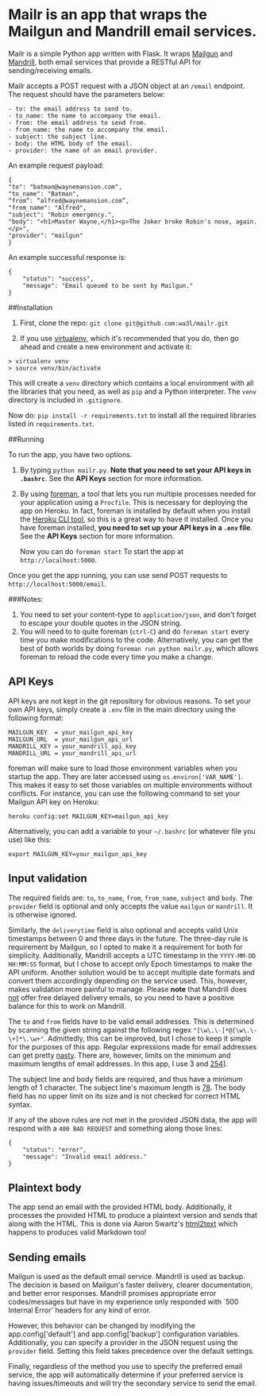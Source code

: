 # Mailr is an app that wraps the Mailgun and Mandrill email services.
Mailr is a simple Python app written with Flask. It wraps [Mailgun](http://mailgun.com) and [Mandrill](http://mandrillapp.com), both email services that provide a RESTful API for sending/receiving emails. 
      
Mailr accepts a POST request with a JSON object at an `/email` endpoint. The request should have the parameters below:

```
- to: the email address to send to.
- to_name: the name to accompany the email.
- from: the email address to send from.
- from_name: the name to accompany the email.
- subject: the subject line.
- body: the HTML body of the email.
- provider: the name of an email provider.
```
An example request payload:

```
{
"to": "batman@waynemansion.com",
"to_name": "Batman",“from”: “alfred@waynemansion.com”, 
"from_name": "Alfred",
"subject": "Robin emergency.",
"body": "<h1>Master Wayne,</h1><p>The Joker broke Robin's nose, again.</p>",
"provider": "mailgun"}
```

An example successful response is:

```
{
    "status": "success",
    "message": "Email queued to be sent by Mailgun."
}
```

##Installation
1. First, clone the repo: `git clone git@github.com:wa3l/mailr.git`

2. If you use [virtualenv](http://virtualenv.readthedocs.org/en/latest/), which it's recommended that you do, then go ahead and create a new environment and activate it:

```
> virtualenv venv
> source venv/bin/activate
```
This will create a `venv` directory which contains a local environment with all the libraries that you need, as well as `pip` and a Python interpreter. The `venv` directory is included in `.gitignore`.

Now do: `pip install -r requirements.txt` to install all the required libraries listed in `requirements.txt`. 

##Running 

To run the app, you have two options. 

1. By typing `python mailr.py`. **Note that you need to set your API keys in `.bashrc`**. See the **API Keys** section for more information.

2. By using [foreman](https://github.com/ddollar/foreman), a tool that lets you run multiple processes needed for your application using a `Procfile`. This is necessary for deploying the app on Heroku. In fact, foreman is installed by default when you install the [Heroku CLI tool](https://devcenter.heroku.com/categories/command-line), so this is a great way to have it installed. Once you have foreman installed, **you need to set up your API keys in a `.env` file**. See the **API Keys** section for more information. 

    Now you can do `foreman start`
To start the app at `http://localhost:5000`. 

Once you get the app running, you can use send POST requests to `http://localhost:5000/email`.

###Notes:
1. You need to set your content-type to `application/json`, and don't forget to escape your double quotes in the JSON string.
2. You will need to to quite foreman (`ctrl-C`) and do `foreman start` every time you make modifications to the code. Alternatively, you can get the best of both worlds by doing `foreman run python mailr.py`, which allows foreman to reload the code every time you make a change.


## API Keys
API keys are not kept in the git repository for obvious reasons. To set your own API keys, simply create a `.env` file in the main directory using the following format:

```
MAILGUN_KEY  = your_mailgun_api_key
MAILGUN_URL  = your_mailgun_api_url
MANDRILL_KEY = your_mandrill_api_key
MANDRILL_URL = your_mandrill_api_url
```
foreman will make sure to load those environment variables when you startup the app. They are later accessed using `os.environ['VAR_NAME']`. This makes it easy to set those variables on multiple environments without conflicts. For instance, you can use the following command to set your Mailgun API key on Heroku:

```
heroku config:set MAILGUN_KEY=mailgun_api_key
```
Alternatively, you can add a variable to your `~/.bashrc` (or whatever file you use) like this: 

```export MAILGUN_KEY=your_mailgun_api_key```

## Input validation
The required fields are: `to`, `to_name`, `from`, `from_name`, `subject` and `body`.
The `provider` field is optional and only accepts the value `mailgun` or `mandrill`. It is otherwise ignored. 

Similarly, the `deliverytime` field is also optional and accepts valid Unix timestamps between 0 and three days in the future. The three-day rule is requirement by Mailgun, so I opted to make it a requirement for both for simplicity. Additionally, Mandrill accepts a UTC timestamp in the `YYYY-MM-DD HH:MM:SS` format, but I chose to accept only Epoch timestamps to make the API uniform. Another solution would be to accept multiple date formats and convert them accordingly depending on the service used. This, however, makes validation more painful to manage. Please **note** that Mandrill does [not](http://help.mandrill.com/entries/24331201-Can-I-schedule-a-message-to-send-at-a-specific-time-) offer free delayed delivery emails, so you need to have a positive balance for this to work on Mandrill.

The `to` and `from` fields have to be valid email addresses. This is determined by scanning the given string against the following regex `"[\w\.\-]*@[\w\.\-\+]*\.\w+"`. Admittedly, this can be improved, but I chose to keep it simple for the purposes of this app. Regular expressions made for  email addresses can get pretty [nasty](http://www.ex-parrot.com/pdw/Mail-RFC822-Address.html). There are, however, limits on the minimum and maximum lengths of email addresses. In this app, I use 3 and [254](http://www.rfc-editor.org/errata_search.php?rfc=3696&eid=1690)].

The subject line and body fields are required, and thus have a minimum length of 1 character. The subject line's maximum length is [78](http://www.faqs.org/rfcs/rfc2822.html). The body field has no upper limit on its size and is not checked for correct HTML syntax. 

If any of the above rules are not met in the provided JSON data, the app will respond with a `400 BAD REQUEST` and something along those lines:

```
{
    "status": "error",
    "message": "Invalid email address."
}
```

## Plaintext body
The app send an email with the provided HTML body. Additionally, it processes the provided HTML to produce a plaintext version and sends that along with the HTML. This is done via Aaron Swartz's [html2text](https://github.com/aaronsw/html2text) which happens to produces valid Markdown too!

## Sending emails
Mailgun is used as the default email service. Mandrill is used as backup. The decision is based on Mailgun's faster delivery, clearer documentation, and better error responses. Mandrill promises appropriate error codes/messages but have in my experience only responded with `500 Internal Error' headers for any kind of error.

However, this behavior can be changed by modifying the app.config['default'] and app.config['backup'] configuration variables. Additionally, you can specify a provider in the JSON request using the `provider` field. Setting this field takes precedence over the default settings. 

Finally, regardless of the method you use to specify the preferred email service, the app will automatically determine if your preferred service is having issues/timeouts and will try the secondary service to send the email.